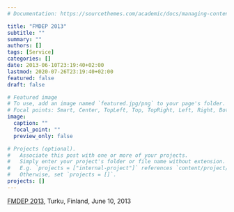 ```yaml
---
# Documentation: https://sourcethemes.com/academic/docs/managing-content/

title: "FMDEP 2013"
subtitle: ""
summary: ""
authors: []
tags: [Service]
categories: []
date: 2013-06-10T23:19:40+02:00
lastmod: 2020-07-26T23:19:40+02:00
featured: false
draft: false

# Featured image
# To use, add an image named `featured.jpg/png` to your page's folder.
# Focal points: Smart, Center, TopLeft, Top, TopRight, Left, Right, BottomLeft, Bottom, BottomRight.
image:
  caption: ""
  focal_point: ""
  preview_only: false

# Projects (optional).
#   Associate this post with one or more of your projects.
#   Simply enter your project's folder or file name without extension.
#   E.g. `projects = ["internal-project"]` references `content/project/deep-learning/index.md`.
#   Otherwise, set `projects = []`.
projects: []
---
```

[FMDEP 2013](http://www.it.abo.fi/iFM2013/fmdep2013.php), Turku, Finland, June 10, 2013

